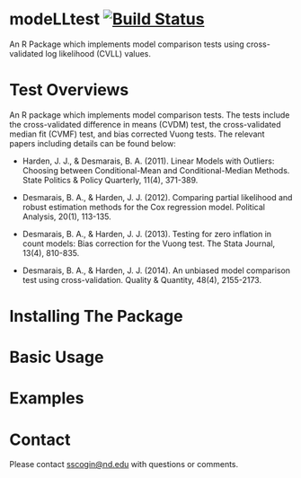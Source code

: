 # modeLLtest [![Build Status](https://travis-ci.com/ShanaScogin/modeLLtest.svg?branch=master)](https://travis-ci.com/ShanaScogin/modeLLtest)
An R Package which implements model comparison tests using cross-validated log likelihood (CVLL) values. 

# Test Overviews
An R package which implements model comparison tests. The tests include the cross-validated difference in means (CVDM) test, the cross-validated median fit (CVMF) test, and bias corrected Vuong tests. The relevant papers including details can be found below:

* Harden, J. J., & Desmarais, B. A. (2011). Linear Models with Outliers: Choosing between Conditional-Mean and Conditional-Median Methods. State Politics & Policy Quarterly, 11(4), 371-389.

* Desmarais, B. A., & Harden, J. J. (2012). Comparing partial likelihood and robust estimation methods for the Cox regression model. Political Analysis, 20(1), 113-135.

* Desmarais, B. A., & Harden, J. J. (2013). Testing for zero inflation in count models: Bias correction for the Vuong test. The Stata Journal, 13(4), 810-835.

* Desmarais, B. A., & Harden, J. J. (2014). An unbiased model comparison test using cross-validation. Quality & Quantity, 48(4), 2155-2173.

# Installing The Package

# Basic Usage

# Examples

# Contact
Please contact sscogin@nd.edu with questions or comments.
